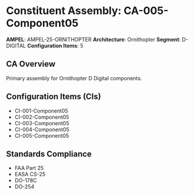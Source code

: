 # Constituent Assembly: CA-005-Component05

**AMPEL**: AMPEL-25-ORNITHOPTER
**Architecture**: Ornithopter
**Segment**: D-DIGITAL
**Configuration Items**: 5

## CA Overview
Primary assembly for Ornithopter D Digital components.

## Configuration Items (CIs)
- CI-001-Component05
- CI-002-Component05
- CI-003-Component05
- CI-004-Component05
- CI-005-Component05

## Standards Compliance
- FAA Part 25
- EASA CS-25
- DO-178C
- DO-254
